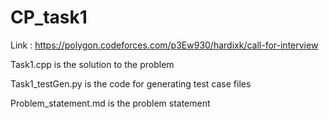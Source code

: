 # CP_task1
Link : https://polygon.codeforces.com/p3Ew930/hardixk/call-for-interview

Task1.cpp is the solution to the problem

Task1_testGen.py is the code for generating test case files

Problem_statement.md is the problem statement
